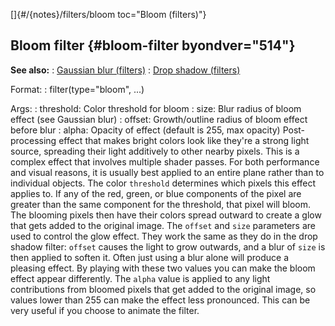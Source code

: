 []{#/{notes}/filters/bloom toc="Bloom (filters)"}
## Bloom filter {#bloom-filter byondver="514"}
**See also:**
:   [Gaussian blur (filters)](#/%7Bnotes%7D/filters/blur)
:   [Drop shadow (filters)](#/%7Bnotes%7D/filters/drop_shadow)
<!-- -->
Format:
:   filter(type=\"bloom\", \...)
<!-- -->
Args:
:   threshold: Color threshold for bloom
:   size: Blur radius of bloom effect (see Gaussian blur)
:   offset: Growth/outline radius of bloom effect before blur
:   alpha: Opacity of effect (default is 255, max opacity)
Post-processing effect that makes bright colors look like they\'re a
strong light source, spreading their light additively to other nearby
pixels. This is a complex effect that involves multiple shader passes.
For both performance and visual reasons, it is usually best applied to
an entire plane rather than to individual objects.
The color `threshold` determines which pixels this effect applies to. If
any of the red, green, or blue components of the pixel are greater than
the same component for the threshold, that pixel will bloom. The
blooming pixels then have their colors spread outward to create a glow
that gets added to the original image.
The `offset` and `size` parameters are used to control the glow effect.
They work the same as they do in the drop shadow filter: `offset` causes
the light to grow outwards, and a blur of `size` is then applied to
soften it. Often just using a blur alone will produce a pleasing effect.
By playing with these two values you can make the bloom effect appear
differently.
The `alpha` value is applied to any light contributions from bloomed
pixels that get added to the original image, so values lower than 255
can make the effect less pronounced. This can be very useful if you
choose to animate the filter.